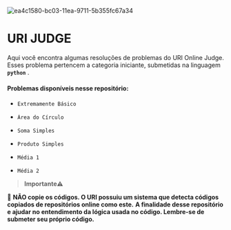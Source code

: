 ![ea4c1580-bc03-11ea-9711-5b355fc67a34](https://user-images.githubusercontent.com/82355865/120260326-0caf3e80-c26c-11eb-9b0a-a32b460a3e21.png)
# URI JUDGE
Aqui você encontra algumas resoluções de problemas do URI Online Judge. Esses problema pertencem a categoria iniciante, submetidas na linguagem <b>`python`</b> .


#### Problemas disponíveis nesse repositório:
*     Extremamente Básico
*     Área do Círculo
*     Soma Simples
*     Produto Simples
*     Média 1
*     Média 2


>  <b> Importante⚠️ </b>

🚫 **NÃO copie os códigos. O URI possuiu um sistema que detecta códigos copiados de repositórios online como este.**
**A finalidade desse repositório e ajudar no entendimento da lógica usada no código. Lembre-se de submeter seu próprio código.**
